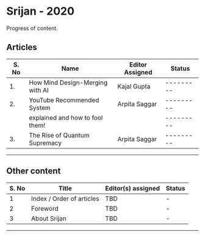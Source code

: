 # Srijan - 2020

Progress of content.

## Articles


| S. No | Name                           | Editor Assigned |  Status |
|------ |------------------------------- |---------------- |---------|
|1.     |How Mind Design-Merging with AI | Kajal Gupta     |---------|
|2.     |YouTube Recommended System      | Arpita Saggar   |---------|
|       |explained and how to fool them! |                 |---------|
|3.     |The Rise of Quantum Supremacy   | Arpita Saggar   |---------|
---

## Other content

| S. No | Title                     | Editor(s) assigned | Status |
| ----  | ------------------------- | ------------------ | ------ |
| 1     | Index / Order of articles | TBD                | -      |
| 2     | Foreword                  | TBD                | -      |
| 3     | About Srijan              | TBD                | -      |

---


